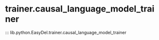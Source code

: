 # trainer.causal_language_model_trainer
::: lib.python.EasyDel.trainer.causal_language_model_trainer